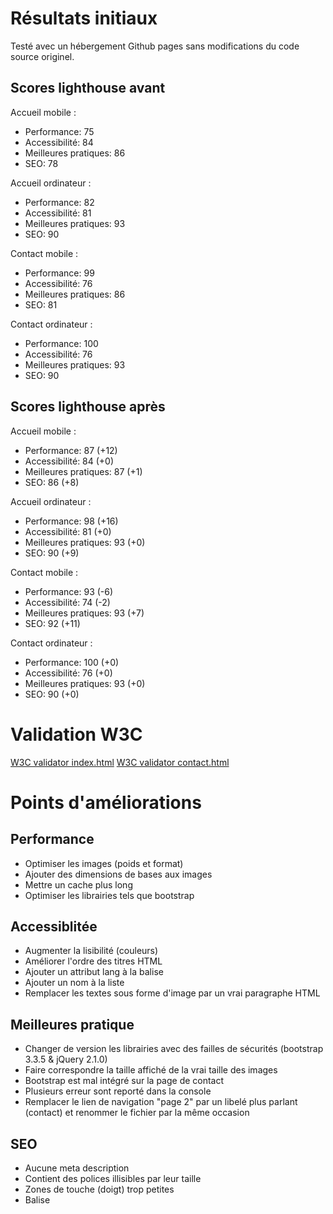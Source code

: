 # Résultats initiaux

Testé avec un hébergement Github pages sans modifications du code source originel.

## Scores lighthouse avant

Accueil mobile :
- Performance: 75
- Accessibilité: 84
- Meilleures pratiques: 86
- SEO: 78

Accueil ordinateur :
- Performance: 82
- Accessibilité: 81
- Meilleures pratiques: 93
- SEO: 90

Contact mobile :
- Performance: 99
- Accessibilité: 76
- Meilleures pratiques: 86
- SEO: 81

Contact ordinateur :
- Performance: 100
- Accessibilité: 76
- Meilleures pratiques: 93
- SEO: 90

## Scores lighthouse après

Accueil mobile :
- Performance: 87 (+12)
- Accessibilité: 84 (+0)
- Meilleures pratiques: 87 (+1)
- SEO: 86 (+8)

Accueil ordinateur :
- Performance: 98 (+16)
- Accessibilité: 81 (+0)
- Meilleures pratiques: 93 (+0)
- SEO: 90 (+9)

Contact mobile :
- Performance: 93 (-6)
- Accessibilité: 74 (-2)
- Meilleures pratiques: 93 (+7)
- SEO: 92 (+11)

Contact ordinateur :
- Performance: 100 (+0)
- Accessibilité: 76 (+0)
- Meilleures pratiques: 93 (+0)
- SEO: 90 (+0)

# Validation W3C

[W3C validator index.html](https://validator.w3.org/nu/?doc=https%3A%2F%2Fmathisbarre.github.io%2FMathisBarre_4_05022021%2Findex.html)
[W3C validator contact.html](https://validator.w3.org/nu/?doc=https%3A%2F%2Fmathisbarre.github.io%2FMathisBarre_4_05022021%2Fcontact.html)

# Points d'améliorations

## Performance

- Optimiser les images (poids et format)
- Ajouter des dimensions de bases aux images
- Mettre un cache plus long
- Optimiser les librairies tels que bootstrap

## Accessiblitée 

- Augmenter la lisibilité (couleurs)
- Améliorer l'ordre des titres HTML
- Ajouter un attribut lang à la balise <html>
- Ajouter un nom à la liste
- Remplacer les textes sous forme d'image par un vrai paragraphe HTML

## Meilleures pratique

- Changer de version les librairies avec des failles de sécurités (bootstrap 3.3.5 & jQuery 2.1.0)
- Faire correspondre la taille affiché de la vrai taille des images
- Bootstrap est mal intégré sur la page de contact
- Plusieurs erreur sont reporté dans la console
- Remplacer le lien de navigation "page 2" par un libelé plus parlant (contact) et renommer le fichier par la même occasion

## SEO

- Aucune meta description
- Contient des polices illisibles par leur taille
- Zones de touche (doigt) trop petites
- Balise <title> incomplète c'est juste un "."
